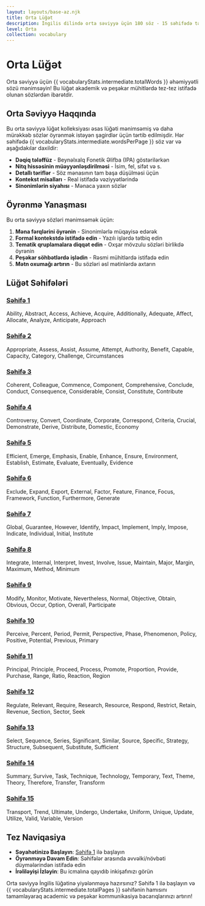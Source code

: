```yaml
---
layout: layouts/base-az.njk
title: Orta Lüğət
description: İngilis dilində orta səviyyə üçün 180 söz - 15 səhifədə təşkil edilmiş
level: Orta
collection: vocabulary
---
```


# Orta Lüğət

Orta səviyyə üçün {{ vocabularyStats.intermediate.totalWords }} əhəmiyyətli sözü mənimsəyin! Bu lüğət akademik və peşəkar mühitlərdə tez-tez istifadə olunan sözlərdən ibarətdir.

## Orta Səviyyə Haqqında

Bu orta səviyyə lüğət kolleksiyası əsas lüğəti mənimsəmiş və daha mürəkkəb sözlər öyrənmək istəyən şagirdlər üçün tərtib edilmişdir. Hər səhifədə {{ vocabularyStats.intermediate.wordsPerPage }} söz var və aşağıdakılar daxildir:

- **Dəqiq tələffüz** - Beynəlxalq Fonetik Əlifba (IPA) göstərilərkən
- **Nitq hissəsinin müəyyənləşdirilməsi** - İsim, fel, sifət və s.
- **Detallı təriflər** - Söz mənasının tam başa düşülməsi üçün
- **Kontekst misalları** - Real istifadə vəziyyətlərində
- **Sinonimlərin siyahısı** - Mənaca yaxın sözlər

## Öyrənmə Yanaşması

Bu orta səviyyə sözləri mənimsəmək üçün:

1. **Məna fərqlərini öyrənin** - Sinonimlərlə müqayisə edərək
2. **Formal kontekstdə istifadə edin** - Yazılı işlərdə tətbiq edin
3. **Tematik qruplamalara diqqət edin** - Oxşar mövzulu sözləri birlikdə öyrənin
4. **Peşəkar söhbətlərdə işlədin** - Rəsmi mühitlərdə istifadə edin
5. **Mətn oxumağı artırın** - Bu sözləri əsl mətinlərdə axtarın

## Lüğət Səhifələri

<div class="vocabulary-page-grid">
  <div class="page-link-card">
    <h3><a href="/vocabulary/intermediate/page-1/">Səhifə 1</a></h3>
    <p>Ability, Abstract, Access, Achieve, Acquire, Additionally, Adequate, Affect, Allocate, Analyze, Anticipate, Approach</p>
  </div>
  <div class="page-link-card">
    <h3><a href="/vocabulary/intermediate/page-2/">Səhifə 2</a></h3>
    <p>Appropriate, Assess, Assist, Assume, Attempt, Authority, Benefit, Capable, Capacity, Category, Challenge, Circumstances</p>
  </div>
  <div class="page-link-card">
    <h3><a href="/vocabulary/intermediate/page-3/">Səhifə 3</a></h3>
    <p>Coherent, Colleague, Commence, Component, Comprehensive, Conclude, Conduct, Consequence, Considerable, Consist, Constitute, Contribute</p>
  </div>
  <div class="page-link-card">
    <h3><a href="/vocabulary/intermediate/page-4/">Səhifə 4</a></h3>
    <p>Controversy, Convert, Coordinate, Corporate, Correspond, Criteria, Crucial, Demonstrate, Derive, Distribute, Domestic, Economy</p>
  </div>
  <div class="page-link-card">
    <h3><a href="/vocabulary/intermediate/page-5/">Səhifə 5</a></h3>
    <p>Efficient, Emerge, Emphasis, Enable, Enhance, Ensure, Environment, Establish, Estimate, Evaluate, Eventually, Evidence</p>
  </div>
  <div class="page-link-card">
    <h3><a href="/vocabulary/intermediate/page-6/">Səhifə 6</a></h3>
    <p>Exclude, Expand, Export, External, Factor, Feature, Finance, Focus, Framework, Function, Furthermore, Generate</p>
  </div>
  <div class="page-link-card">
    <h3><a href="/vocabulary/intermediate/page-7/">Səhifə 7</a></h3>
    <p>Global, Guarantee, However, Identify, Impact, Implement, Imply, Impose, Indicate, Individual, Initial, Institute</p>
  </div>
  <div class="page-link-card">
    <h3><a href="/vocabulary/intermediate/page-8/">Səhifə 8</a></h3>
    <p>Integrate, Internal, Interpret, Invest, Involve, Issue, Maintain, Major, Margin, Maximum, Method, Minimum</p>
  </div>
  <div class="page-link-card">
    <h3><a href="/vocabulary/intermediate/page-9/">Səhifə 9</a></h3>
    <p>Modify, Monitor, Motivate, Nevertheless, Normal, Objective, Obtain, Obvious, Occur, Option, Overall, Participate</p>
  </div>
  <div class="page-link-card">
    <h3><a href="/vocabulary/intermediate/page-10/">Səhifə 10</a></h3>
    <p>Perceive, Percent, Period, Permit, Perspective, Phase, Phenomenon, Policy, Positive, Potential, Previous, Primary</p>
  </div>
  <div class="page-link-card">
    <h3><a href="/vocabulary/intermediate/page-11/">Səhifə 11</a></h3>
    <p>Principal, Principle, Proceed, Process, Promote, Proportion, Provide, Purchase, Range, Ratio, Reaction, Region</p>
  </div>
  <div class="page-link-card">
    <h3><a href="/vocabulary/intermediate/page-12/">Səhifə 12</a></h3>
    <p>Regulate, Relevant, Require, Research, Resource, Respond, Restrict, Retain, Revenue, Section, Sector, Seek</p>
  </div>
  <div class="page-link-card">
    <h3><a href="/vocabulary/intermediate/page-13/">Səhifə 13</a></h3>
    <p>Select, Sequence, Series, Significant, Similar, Source, Specific, Strategy, Structure, Subsequent, Substitute, Sufficient</p>
  </div>
  <div class="page-link-card">
    <h3><a href="/vocabulary/intermediate/page-14/">Səhifə 14</a></h3>
    <p>Summary, Survive, Task, Technique, Technology, Temporary, Text, Theme, Theory, Therefore, Transfer, Transform</p>
  </div>
  <div class="page-link-card">
    <h3><a href="/vocabulary/intermediate/page-15/">Səhifə 15</a></h3>
    <p>Transport, Trend, Ultimate, Undergo, Undertake, Uniform, Unique, Update, Utilize, Valid, Variable, Version</p>
  </div>
</div>

## Tez Naviqasiya

- **Səyahətinizə Başlayın**: [Səhifə 1](/vocabulary/intermediate/page-1/) ilə başlayın
- **Öyrənməyə Davam Edin**: Səhifələr arasında əvvəlki/növbəti düymələrindən istifadə edin
- **İrəliləyişi İzləyin**: Bu icmalına qayıdıb inkişafınızı görün

Orta səviyyə İngilis lüğətinə yiyələnməyə hazırsınız? Səhifə 1 ilə başlayın və {{ vocabularyStats.intermediate.totalPages }} səhifənin hamısını tamamlayaraq academic və peşəkar kommunikasiya bacarıqlarınızı artırın!